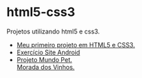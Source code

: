 # html5-css3
 Projetos utilizando html5 e css3.
<ul>
<li>
<a href="https://nathanbergamo.github.io/as-casas-de-hogwarts/">Meu primeiro projeto em HTML5 e CSS3.</a> </li>
<li> 
<a href="https://nathanbergamo.github.io/html5-css3/Exercicios%20na%20prática/desafio-010/android.html">Exercício Site Android</a>
</li>
<li>
<a href="https://nathanbergamo.github.io/html5-css3/Exercicios%20na%20prática/pets/index.html">Projeto Mundo Pet.</a> </li>
 <a href="https://nathanbergamo.github.io/html5-css3/Exercicios%20na%20pr%C3%A1tica/vinho/index.html">Morada dos Vinhos. </a> </li>
</ul>
